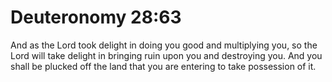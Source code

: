 # Deuteronomy 28:63

And as the Lord took delight in doing you good and multiplying you, so the Lord will take delight in bringing ruin upon you and destroying you. And you shall be plucked off the land that you are entering to take possession of it.
